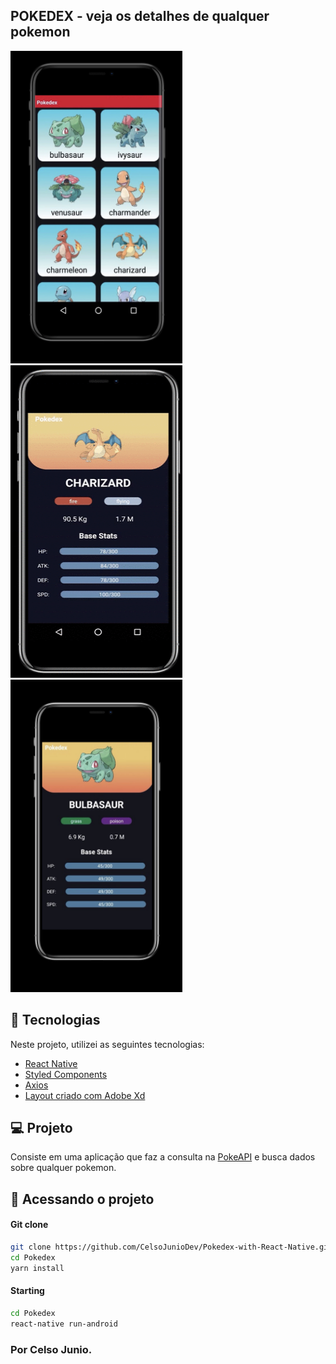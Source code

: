 ## POKEDEX - veja os detalhes de qualquer pokemon
<p align="left">
<img alt="CourseApp" src="/screenshots/img01.PNG" width="275" height="500"/>
<img alt="CourseApp" src="/screenshots/gif.gif" width="275" height="500"/>
<img alt="CourseApp" src="/screenshots/img02.PNG" width="275" height="500" />
</p>

## :rocket: Tecnologias

Neste projeto, utilizei as seguintes tecnologias:

- [React Native](https://facebook.github.io/react-native/)
- [Styled Components](https://styled-components.com/)
- [Axios](https://www.npmjs.com/package/react-native-axios)
- [Layout criado com Adobe Xd](https://www.adobe.com/br/products/xd.html)

## 💻 Projeto

Consiste em uma aplicação que faz a consulta na [PokeAPI](https://pokeapi.co/) e busca dados sobre qualquer pokemon.

## 🔖 Acessando o projeto

#### Git clone

```sh
git clone https://github.com/CelsoJunioDev/Pokedex-with-React-Native.git
cd Pokedex
yarn install
```

#### Starting

```sh
cd Pokedex
react-native run-android
```



### Por Celso Junio.
